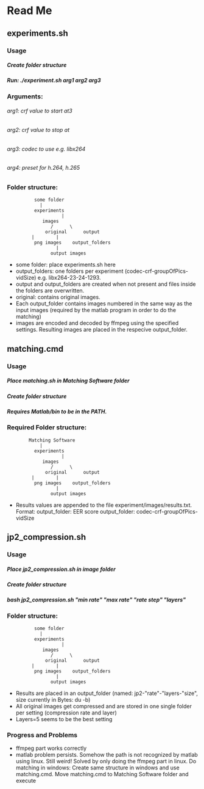 # Read Me

## experiments.sh
### Usage
##### Create folder structure
##### Run: ./experiment.sh arg1 arg2 arg3

### Arguments:
###### arg1: crf value to start at3
###### arg2: crf value to stop at
###### arg3: codec to use e.g. libx264
###### arg4: preset for h.264, h.265

### Folder structure:

			  some folder
				|
			  experiments
	     		        |
			     images
		            /      \
	              original      output
			 | 	      |
	 	      png images    output_folders
				      |
				    output images

* some folder: place experiments.sh here
* output_folders: one folders per experiment (codec-crf-groupOfPics-vidSize) e.g. libx264-23-24-1293.
* output and output_folders are created when not present and files inside the folders are overwritten.
* original: contains original images.
* Each output_folder contains images numbered in the same way as the input images (required by the matlab program in order to do the matching)
* images are encoded and decoded by ffmpeg using the specified settings. Resulting images
	are placed in the respecive output_folder.

## matching.cmd
### Usage
##### Place matching.sh in Matching Software folder
##### Create folder structure
##### Requires Matlab/bin to be in the PATH.

### Required Folder structure:

			Matching Software
				|
			  experiments
	     		        |
			     images
		            /      \
	              original      output
			 | 	      |
	 	      png images    output_folders
				      |
				    output images

* Results values are appended to the file experiment/images/results.txt.
  Format: output_folder: EER score
  output_folder: codec-crf-groupOfPics-vidSize

## jp2_compression.sh
### Usage
##### Place jp2_compression.sh in image folder
##### Create folder structure
##### bash jp2_compression.sh "min rate" "max rate" "rate step" "layers"

### Folder structure:

			  some folder
				|
			  experiments
	     		        |
			     images
		            /      \
	              original      output
			 | 	      |
	 	      png images    output_folders
				      |
				    output images

* Results are placed in an output_folder (named: jp2-"rate"-"layers-"size", size currently in Bytes: du -b)
* All original images get compressed and are stored in one single folder per setting (compression rate and layer)
* Layers=5 seems to be the best setting

### Progress and Problems
* ffmpeg part works correctly
* matlab problem persists. Somehow the path is not recognized by matlab using linux. Still weird!
  Solved by only doing the ffmpeg part in linux. Do matching in windows:
  Create same structure in windows and use matching.cmd.
	Move matching.cmd to Matching Software folder and execute
